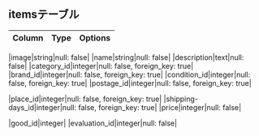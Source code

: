 ## itemsテーブル
|Column|Type|Options|
|------|----|-------|

<!-- 枚数制限 -->
|image|string|null: false|
|name|string|null: false|
|description|text|null: false|
|category_id|integer|null: false, foreign_key: true|
|brand_id|integer|null: false, foreign_key: true|
|condition_id|integer|null: false, foreign_key: true|
|postage_id|integer|null: false, foreign_key: true|
<!-- 発送元・発送先住所 -->
|place_id|integer|null: false, foreign_key: true|
|shipping-days_id|integer|null: false, foreign_key: true|
|price|integer|null: false|
<!-- 中間テーブル？ -->
|good_id|integer|
|evaluation_id|integer|null: false|







<!-- 商品登録日(自動生成のため不要) -->
